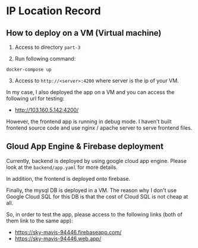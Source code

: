 # IP Location Record

## How to deploy on a VM (Virtual machine)

1. Access to directory `part-3`

2. Run following command:

```
docker-compose up
```

3. Access to `http://<server>:4200` where server is the ip of your VM.

In my case, I also deployed the app on a VM and you can access the following url for testing:

- http://103.160.5.142:4200/

However, the frontend app is running in debug mode. I haven't built frontend source code and use nginx / apache server to serve frontend files.
## Gloud App Engine & Firebase deployment

Currently, backend is deployed by using google cloud app engine. Please look at the `backend/app.yaml` for more details.

In addition, the frontend is deployed onto firebase.

Finally, the mysql DB is deployed in a VM. The reason why I don't use Google Cloud SQL for this DB is that the cost of Cloud SQL is not cheap at all.

So, in order to test the app, please access to the following links (both of them link to the same app):
- https://sky-mavis-94446.firebaseapp.com/
- https://sky-mavis-94446.web.app/
